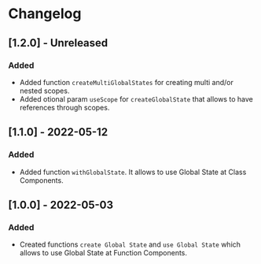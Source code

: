 # Changelog


## [1.2.0] - Unreleased

### Added

- Added function `createMultiGlobalStates` for creating multi and/or nested scopes.
- Added otional param `useScope` for `createGlobalState` that allows to have references through scopes.

## [1.1.0] - 2022-05-12

### Added

- Added function `withGlobalState`. It allows to use Global State at Class Components.

## [1.0.0] - 2022-05-03

### Added

- Created functions `create Global State` and `use Global State` which allows to use Global State at Function Components.
